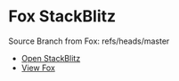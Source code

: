 # Fox StackBlitz

Source Branch from Fox: refs/heads/master

- [Open StackBlitz](https://stackblitz.com/github/assecosolutions/fox-stackblitz/tree/3ec5a610e24f8c72fe1efe4721643dcabead1274?terminal=start)
- [View Fox](https://github.com/assecosolutions/fox/tree/ffefab683b9847badaafeff7e7418f75da336bf8)
